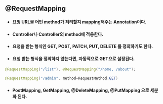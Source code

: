 ## @RequestMapping
* #### 요청 URL을 어떤 method가 처리할지 mapping해주는 Annotation이다.

* #### Controller나 Controller의 method에 적용한다.

* #### 요청을 받는 형식인 GET, POST, PATCH, PUT, DELETE 를 정의하기도 한다.

* #### 요청 받는 형식을 정의하지 않는다면, 자동적으로 GET으로 설정된다.

```java
@RequestMapping("/list"), @RequestMapping("/home, /about");
```

```java
@RequestMapping("/admin", method=RequestMethod.GET)
```

* #### PostMapping, GetMapping, @DeleteMapping, @PutMapping 으로 세분화 된다.